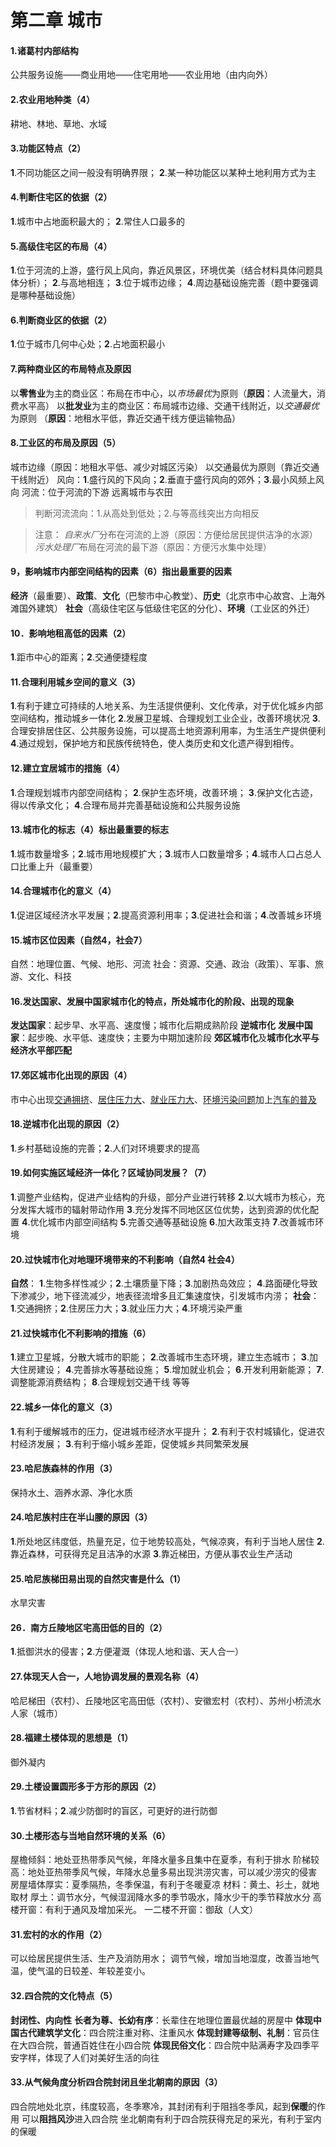 # 第二章	城市

#### 1.诸葛村内部结构
公共服务设施——商业用地——住宅用地——农业用地（由内向外）

#### 2.农业用地种类（4）
耕地、林地、草地、水域

#### 3.功能区特点（2）
**1**.不同功能区之间一般没有明确界限；
**2**.某一种功能区以某种土地利用方式为主

#### 4.判断住宅区的依据（2）
**1**.城市中占地面积最大的；
**2**.常住人口最多的

#### 5.高级住宅区的布局（4）
**1**.位于河流的上游，盛行风上风向，靠近风景区，环境优美（结合材料具体问题具体分析）；
**2**.与高地相连；
**3**.位于城市边缘；
**4**.周边基础设施完善（题中要强调是哪种基础设施）

#### 6.判断商业区的依据（2）
**1**.位于城市几何中心处；**2**.占地面积最小

#### 7.两种商业区的布局特点及原因
以**零售业**为主的商业区：布局在市中心，以*市场最优*为原则（**原因**：人流量大，消费水平高）
以**批发业**为主的商业区：布局城市边缘、交通干线附近，以*交通最优*为原则
（**原因**：地租水平低，靠近交通干线方便运输物品）

#### 8.工业区的布局及原因（5）
城市边缘（原因：地租水平低、减少对城区污染）
以交通最优为原则（靠近交通干线附近）
风向：**1**.盛行风的下风向；**2**.垂直于盛行风向的郊外；**3**.最小风频上风向
河流：位于河流的下游
远离城市与农田

>判断河流流向：1.从高处到低处；2.与等高线突出方向相反

> 注意：
> *自来水厂*分布在河流的上游（原因：方便给居民提供洁净的水源）
> *污水处理厂*布局在河流的最下游（原因：方便污水集中处理）

#### 9，影响城市内部空间结构的因素（6）指出最重要的因素
**经济**（最重要）、**政策**、**文化**（巴黎市中心教堂）、**历史**（北京市中心故宫、上海外滩国外建筑）
**社会**（高级住宅区与低级住宅区的分化）、**环境**（工业区的外迁）

#### 10．影响地租高低的因素（2）
**1**.距市中心的距离；**2**.交通便捷程度

#### 11.合理利用城乡空间的意义（3）
**1**.有利于建立可持续的人地关系、为生活提供便利、文化传承，对于优化城乡内部空间结构，推动城乡一体化
**2**.发展卫星城、合理规划工业企业，改善环境状况
**3**.合理安排居住区、公共服务设施，可以提高土地资源利用率，为生活生产提供便利
**4**.通过规划，保护地方和民族传统特色，使人类历史和文化遗产得到相传。

#### 12.建立宜居城市的措施（4）
**1**.合理规划城市内部空间结构；
**2**.保护生态坏境，改善环境；
**3**.保护文化古迹，得以传承文化；
**4**.合理布局并完善基础设施和公共服务设施

#### 13.城市化的标志（4）标出最重要的标志
**1**.城市数量增多；**2**.城市用地规模扩大；**3**.城市人口数量增多；**4**.城市人口占总人口比重上升（最重要）

#### 14.合理城市化的意义（4）
**1**.促进区域经济水平发展；**2**.提高资源利用率；**3**.促进社会和谐；**4**.改善城乡环境

#### 15.城市区位因素（自然4，社会7）
自然：地理位置、气候、地形、河流
社会：资源、交通、政治（政策）、军事、旅游、文化、科技

#### 16.发达国家、发展中国家城市化的特点，所处城市化的阶段、出现的现象
**发达国家**：起步早、水平高、速度慢；城市化后期成熟阶段	**逆城市化**
**发展中国家**：起步晚、水平低、速度快；主要为中期加速阶段	**郊区城市化**及**城市化水平与经济水平部匹配**

#### 17.郊区城市化出现的原因（4）
市中心出现<u>交通拥挤</u>、<u>居住压力大</u>、<u>就业压力大</u>、<u>环境污染问题</u>加上<u>汽车的普及</u>

#### 18.逆城市化出现的原因（2）
**1**.乡村基础设施的完善；**2**.人们对环境要求的提高

#### 19.如何实施区域经济一体化？区域协同发展？（7）
**1**.调整产业结构，促进产业结构的升级，部分产业进行转移
**2**.以大城市为核心，充分发挥大城市的辐射带动作用
**3**.充分发挥不同地区区位优势，达到资源的优化配置
**4**.优化城市内部空间结构
**5**.完善交通等基础设施
**6**.加大政策支持
**7**.改善城市环境

#### 20.过快城市化对地理环境带来的不利影响（自然4 社会4）
**自然**：
	**1**.生物多样性减少；**2**.土壤质量下降；**3**.加剧热岛效应；
	**4**.路面硬化导致下渗减少，地下径流减少，地表径流增多且汇集速度快，引发城市内涝；
**社会**：**1**.交通拥挤；**2**.住房压力大；**3**.就业压力大；**4**.环境污染严重

#### 21.过快城市化不利影响的措施（6）
**1**.建立卫星城，分散大城市的职能；
**2**.改善城市生态环境，建立生态城市；
**3**.加大住房建设；
**4**.完善排水等基础设施；
**5**.增加就业机会；
**6**.开发利用新能源；
**7**.调整能源消费结构；
**8**.合理规划交通干线	等等

#### 22.城乡一体化的意义（3）
**1**.有利于缓解城市的压力，促进城市经济水平提升；
**2**.有利于农村城镇化，促进农村经济发展；
**3**.有利于缩小城乡差距，促使城乡共同繁荣发展

#### 23.哈尼族森林的作用（3）
保持水土、涵养水源、净化水质

#### 24.哈尼族村庄在半山腰的原因（3）
**1**.所处地区纬度低，热量充足，位于地势较高处，气候凉爽，有利于当地人居住
**2**.靠近森林，可获得充足且洁净的水源
**3**.靠近梯田，方便从事农业生产活动

#### 25.哈尼族梯田易出现的自然灾害是什么（1）
水旱灾害

#### 26．南方丘陵地区宅高田低的目的（2）
**1**.抵御洪水的侵害；**2**.方便灌溉（体现人地和谐、天人合一）

#### 27.体现天人合一，人地协调发展的景观名称（4）
哈尼梯田（农村）、丘陵地区宅高田低（农村）、安徽宏村（农村）、苏州小桥流水人家（城市）

#### 28.福建土楼体现的思想是（1）
御外凝内

#### 29.土楼设置圆形多于方形的原因（2）
**1**.节省材料；**2**.减少防御时的盲区，可更好的进行防御

#### 30.土楼形态与当地自然环境的关系（6）
屋檐倾斜：地处亚热带季风气候，年降水量多且集中在夏季，有利于排水
阶梯较高：地处亚热带季风气候，年降水总量多易出现洪涝灾害，可以减少涝灾的侵害
房屋墙体厚实：夏季隔热，冬季保温，有利于冬暖夏凉
材料：黄土、衫土，就地取材
厚土：调节水分，气候湿润降水多的季节吸水，降水少干的季节释放水分
高楼开窗：有利于通风及增加采光。
一二楼不开窗：御敌（人文）

#### 31.宏村的水的作用（2）
可以给居民提供生活、生产及消防用水；
调节气候，增加当地湿度，改善当地气温，使气温的日较差、年较差变小。

#### 32.四合院的文化特点（5）
**封闭性、内向性**
**长者为尊、长幼有序**：长辈住在地理位置最优越的房屋中
**体现中国古代建筑学文化**：四合院注重对称、注重风水
**体现封建等级制、礼制**：官员住在大四合院，普通百姓住在小四合院
**体现民俗文化**：四合院中贴满寿字及四季平安字样，体现了人们对美好生活的向往

#### 33.从气候角度分析四合院封闭且坐北朝南的原因（3）
四合院地处北京，纬度较高，冬季寒冷，其封闭有利于阻挡冬季风，起到**保暖**的作用
可以**阻挡风沙**进入四合院
坐北朝南有利于四合院获得充足的采光，有利于室内的保暖

